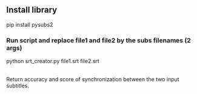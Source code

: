## Install library

pip install pysubs2

### Run script and replace file1 and file2 by the subs filenames (2 args)

python srt_creator.py file1.srt file2.srt

<br>
Return accuracy and score of synchronization between the two 
input subtitles.
